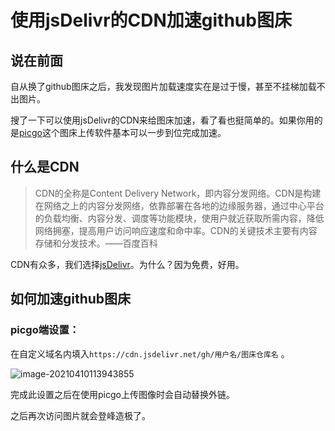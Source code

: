 # 使用jsDelivr的CDN加速github图床

## 说在前面

自从换了github图床之后，我发现图片加载速度实在是过于慢，甚至不挂梯加载不出图片。

搜了一下可以使用jsDelivr的CDN来给图床加速，看了看也挺简单的。如果你用的是[picgo](https://github.com/Molunerfinn/PicGo)这个图床上传软件基本可以一步到位完成加速。

## 什么是CDN

> CDN的全称是Content Delivery Network，即内容分发网络。CDN是构建在网络之上的内容分发网络，依靠部署在各地的边缘服务器，通过中心平台的负载均衡、内容分发、调度等功能模块，使用户就近获取所需内容，降低网络拥塞，提高用户访问响应速度和命中率。CDN的关键技术主要有内容存储和分发技术。——百度百科

CDN有众多，我们选择[jsDelivr](https://www.jsdelivr.com/)。为什么？因为免费，好用。

## 如何加速github图床

### picgo端设置：

在自定义域名内填入`https://cdn.jsdelivr.net/gh/用户名/图床仓库名` 。

![image-20210410113943855](https://blog-1258476669.cos.ap-beijing.myqcloud.com/PictureBed-master-github/img/didimac20210410113944.png)

完成此设置之后在使用picgo上传图像时会自动替换外链。

之后再次访问图片就会登峰造极了。